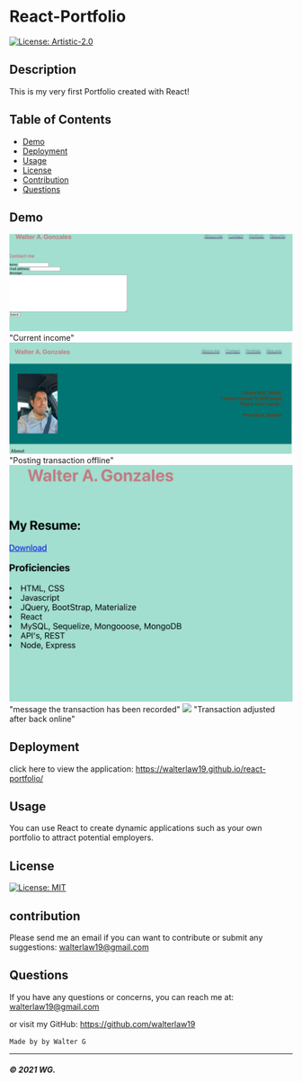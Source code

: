 # React-Portfolio

[![License: Artistic-2.0](https://img.shields.io/badge/License-Perl-0298c3.svg)](https://opensource.org/licenses/Artistic-2.0)

## Description
This is my very first Portfolio created with React! 

## Table of Contents

* [Demo](#demo)
* [Deployment](#deployment)
* [Usage](#usage)
* [License](#license)
* [Contribution](#contribution)
* [Questions](#questions)

## Demo

![](Readme-images/screenshot1.PNG)"Current income"
![](Readme-images/screenshot2.PNG) "Posting transaction offline"
![](Readme-images/screenshot3.PNG) "message the transaction has been recorded"
![](Readme-images/screenshot4.PNG) "Transaction adjusted after back online"

## Deployment

click here to view the application:
https://walterlaw19.github.io/react-portfolio/

## Usage
You can use React to create dynamic applications such as your own portfolio to attract potential employers.
 
## License

[![License: MIT](https://img.shields.io/badge/License-MIT-yellow.svg)](https://opensource.org/licenses/MIT)

## contribution

Please send me an email if you can want to contribute or submit any suggestions: walterlaw19@gmail.com

## Questions

If you have any questions or concerns, you can reach me at: walterlaw19@gmail.com

or visit my GitHub: https://github.com/walterlaw19

```
Made by by Walter G
```

---
##### © 2021 WG.